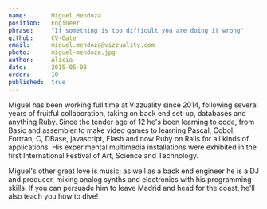 ```yaml
---
name:       Miguel Mendoza
position:   Engineer
phrase:     "If something is too difficult you are doing it wrong"
github:		CV-Gate   
email:      miguel.mendoza@vizzuality.com
photo:      miguel-mendoza.jpg
author:     Alicia
date:       2015-05-08
order: 		10
published:  true
---
```


Miguel has been working full time at Vizzuality since 2014, following several years of fruitful collaboration, taking on back end set-up, databases and anything Ruby. Since the tender age of 12 he's been learning to code, from Basic and assembler to make video games to learning Pascal, Cobol, Fortran, C, DBase, javascript, Flash and now Ruby on Rails for all kinds of applications. His experimental multimedia installations were exhibited in the first International Festival of Art, Science and Technology.

Miguel's other great love is music; as well as a back end engineer he is a DJ and producer, mixing analog synths and electronics with his programming skills. If you can persuade him to leave Madrid and head for the coast, he'll also teach you how to dive!
